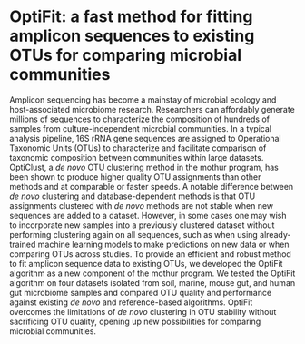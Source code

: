 
# OptiFit: a fast method for fitting amplicon sequences to existing OTUs for comparing microbial communities

Amplicon sequencing has become a mainstay of microbial ecology and
host-associated microbiome research.
Researchers can affordably generate millions of sequences to characterize the
composition of hundreds of samples from culture-independent microbial
communities. 
In a typical analysis pipeline, 16S rRNA gene sequences are assigned to
Operational Taxonomic Units (OTUs) to characterize and facilitate comparison of 
taxonomic composition between communities within large datasets.
OptiClust, a _de novo_ OTU clustering method in the mothur program, has been
shown to produce higher quality OTU assignments than other methods and at
comparable or faster speeds.
A notable difference between _de novo_ clustering and database-dependent methods
is that OTU assignments clustered with _de novo_ methods are not stable when new
sequences are added to a dataset.
However, in some cases one may wish to incorporate new samples into a previously
clustered dataset without performing clustering again on all sequences, such as
when using already-trained machine learning models to make predictions
on new data or when comparing OTUs across studies.
To provide an efficient and robust method to fit amplicon sequence data to
existing OTUs, we developed the OptiFit algorithm as a new component of the
mothur program.
We tested the OptiFit algorithm on four datasets isolated from soil, marine,
mouse gut, and human gut microbiome samples and compared OTU quality and 
performance against existing _de novo_ and reference-based algorithms.
OptiFit overcomes the limitations of _de novo_ clustering in OTU stability 
without sacrificing OTU quality, opening up new possibilities for comparing
microbial communities.
